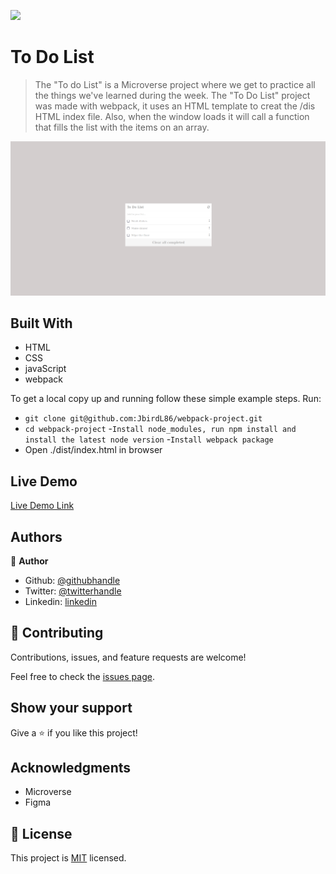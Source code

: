 ![](https://img.shields.io/badge/Microverse-blueviolet)

# To Do List

> The "To do List" is a Microverse project where we get to practice all the things we've learned during the week. The "To Do List" project was made with webpack, it uses an HTML template to creat the /dis HTML index file. Also, when the window loads it will call a function that fills the list with the items on an array.

![screenshot](todolist.png)

## Built With

- HTML
- CSS
- javaScript
- webpack

To get a local copy up and running follow these simple example steps.
Run:
- `git clone git@github.com:JbirdL86/webpack-project.git`
- `cd webpack-project`
-`Install node_modules, run npm install and install the latest node version`
-`Install webpack package`
- Open ./dist/index.html in browser

## Live Demo

[Live Demo Link](https://jbirdl86.github.io/webpack-project/dist/)


## Authors

👤 **Author**

- Github: [@githubhandle](https://github.com/JbirdL86)
- Twitter: [@twitterhandle](https://twitter.com/JuanLui06498455)
- Linkedin: [linkedin](https://www.linkedin.com/in/juan-luis-0551921aa/)



## 🤝 Contributing

Contributions, issues, and feature requests are welcome!

Feel free to check the [issues page](https://github.com/JbirdL86/webpack-project/issues).

## Show your support

Give a ⭐️ if you like this project!

## Acknowledgments

- Microverse
- Figma 

## 📝 License

This project is [MIT](./MIT.md) licensed.